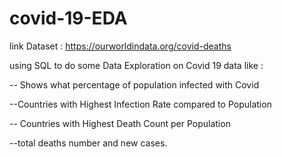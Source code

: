 # covid-19-EDA
link Dataset : https://ourworldindata.org/covid-deaths

using SQL to do some Data Exploration on Covid 19 data
like :

-- Shows what percentage of population infected with Covid

--Countries with Highest Infection Rate compared to Population

-- Countries with Highest Death Count per Population

--total deaths number and new cases.
